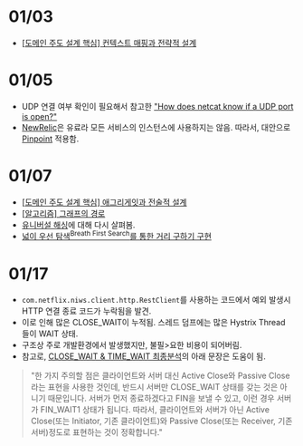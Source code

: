 # 01/03

- [[도메인 주도 설계 핵심] 컨텍스트 매핑과 전략적 설계](https://github.com/codehumane/what-i-learned/tree/master/dddd#컨텍스트-매핑과-전략적-설계)

# 01/05

- UDP 연결 여부 확인이 필요해서 참고한 ["How does netcat know if a UDP port is open?"](https://unix.stackexchange.com/questions/235830/how-does-netcat-know-if-a-udp-port-is-open)
- [NewRelic](https://newrelic.com/)은 유료라 모든 서비스의 인스턴스에 사용하지는 않음. 따라서, 대안으로 [Pinpoint](https://github.com/naver/pinpoint) 적용함.

# 01/07

- [[도메인 주도 설계 핵심] 애그리게잇과 전술적 설계](https://github.com/codehumane/what-i-learned/blob/master/dddd/README.md#애그리게잇과-전술적-설계)
- [[알고리즘] 그래프의 경로](https://github.com/codehumane/what-i-learned/blob/master/algorithm/paths-in-graph.md)
- [유니버설 해싱](https://github.com/codehumane/what-i-learned/blob/master/algorithm/number-algorithm.md#유니버설-해싱)에 대해 다시 살펴봄.
- [넓이 우선 탐색<sup>Breath First Search</sup>를 통한 거리 구하기 구현](https://github.com/codehumane/learn-algorithm-in-java/commit/3f5fa5d702adc5b46820e705f387598d5219a54e)

# 01/17

- `com.netflix.niws.client.http.RestClient`를 사용하는 코드에서 예외 발생시 HTTP 연결 종료 코드가 누락됨을 발견.
- 이로 인해 많은 CLOSE_WAIT이 누적됨. 스레드 덤프에는 많은 Hystrix Thread 들이 WAIT 상태.
- 구조상 주로 개발환경에서 발생했지만, 불필>요한 비용이 되어버림.
- 참고로, [CLOSE_WAIT & TIME_WAIT 최종분석](http://tech.kakao.com/2016/04/21/closewait-timewait/)의 아래 문장은 도움이 됨.

> "한 가지 주의할 점은 클라이언트와 서버 대신 Active Close와 Passive Close라는 표현을 사용한 것인데, 반드시 서버만 CLOSE_WAIT 상태를 갖는 것은 아니기 때문입니다. 서버가 먼저 종료하겠다고 FIN을 보낼 수 있고, 이런 경우 서버가 FIN_WAIT1 상태가 됩니다. 따라서, 클라이언트와 서버가 아닌 Active Close(또는 Initiator, 기존 클라이언트)와 Passive Close(또는 Receiver, 기존 서버)정도로 표현하는 것이 정확합니다."
